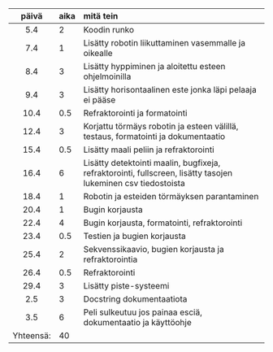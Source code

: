 | päivä | aika | mitä tein  |
| :----:|:-----| :-----|
| 5.4 | 2    | Koodin runko |
| 7.4 | 1    | Lisätty robotin liikuttaminen vasemmalle ja oikealle |
| 8.4 | 3    | Lisätty hyppiminen ja aloitettu esteen ohjelmoinilla |
| 9.4 | 3    | Lisätty horisontaalinen este jonka läpi pelaaja ei pääse |
| 10.4 | 0.5    | Refraktorointi ja formatointi |
| 12.4 | 3    | Korjattu törmäys robotin ja esteen välillä, testaus, formatointi ja dokumentaatio |
| 15.4 | 0.5    | Lisätty maali peliin ja refraktorointi |
| 16.4 | 6    | Lisätty detektointi maalin, bugfixeja, refraktorointi, fullscreen, lisätty tasojen lukeminen csv tiedostoista  |
| 18.4 | 1    | Robotin ja esteiden törmäyksen parantaminen |
| 20.4 | 1    | Bugin korjausta |
| 22.4 | 4    | Bugin korjausta, formatointi, refraktorointi |
| 23.4 | 0.5    | Testien ja bugien korjausta |
| 25.4 | 2    | Sekvenssikaavio, bugien korjausta ja refraktorointia |
| 26.4 | 0.5    | Refraktorointi |
| 29.4 | 3   | Lisätty piste-systeemi |
| 2.5 | 3   | Docstring dokumentaatiota |
| 3.5 | 6   | Peli sulkeutuu jos painaa esciä, dokumentaatio ja käyttöohje |
Yhteensä:|  40
